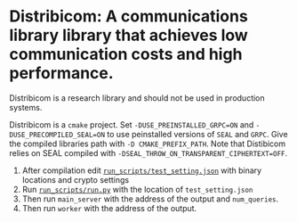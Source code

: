 # Distribicom: A communications library library that achieves low communication costs and high performance.

Distribicom is a research library and should not be used in production systems. 

Distribicom is a ```cmake``` project.
Set ```-DUSE_PREINSTALLED_GRPC=ON``` and  ```-DUSE_PRECOMPILED_SEAL=ON``` to use peinstalled versions of ```SEAL``` and ```GRPC```.
Give the compiled libraries path with ```-D CMAKE_PREFIX_PATH```. Note that Distibicom relies on SEAL compiled with ```-DSEAL_THROW_ON_TRANSPARENT_CIPHERTEXT=OFF```.

1. After compilation edit [`run_scripts/test_setting.json`](https://github.com/elkanatovey/distribicom/blob/de8ed7e3588a924704fb46206149d7e7fb40e8f8/scripts/run_scripts/test_setting.json) with binary locations and crypto settings
2. Run [`run_scripts/run.py`](https://github.com/elkanatovey/distribicom/blob/de8ed7e3588a924704fb46206149d7e7fb40e8f8/scripts/run_scripts/run.py) with the location of ```test_setting.json``` 
3. Then run ```main_server``` with the address of the output and ```num_queries```.
4. Then run ```worker``` with the address of the output.

